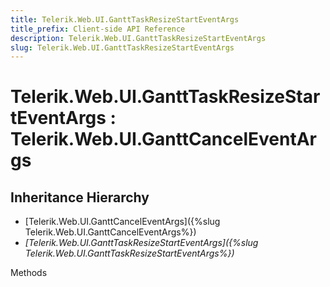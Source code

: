 ```yaml
---
title: Telerik.Web.UI.GanttTaskResizeStartEventArgs
title_prefix: Client-side API Reference
description: Telerik.Web.UI.GanttTaskResizeStartEventArgs
slug: Telerik.Web.UI.GanttTaskResizeStartEventArgs
---
```


# Telerik.Web.UI.GanttTaskResizeStartEventArgs : Telerik.Web.UI.GanttCancelEventArgs

## Inheritance Hierarchy

* [Telerik.Web.UI.GanttCancelEventArgs]({%slug Telerik.Web.UI.GanttCancelEventArgs%})
* *[Telerik.Web.UI.GanttTaskResizeStartEventArgs]({%slug Telerik.Web.UI.GanttTaskResizeStartEventArgs%})*


Methods

